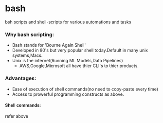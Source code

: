 # bash
bsh scripts and shell-scripts for various automations and tasks

### Why bash scripting:
- Bash stands for  'Bourne Again Shell'
- Developed in 80's but very popular shell today.Default in many unix systems,Macs.
- Unix is the internet(Running ML Models,Data Pipelines)
  - AWS,Google,Microsoft all have thier CLI's to thier products.
  
### Advantages:
- Ease of execution of shell commands(no need to copy-paste every time)
- Access to prowerful programming constructs as above.


#### Shell commands:
refer above
